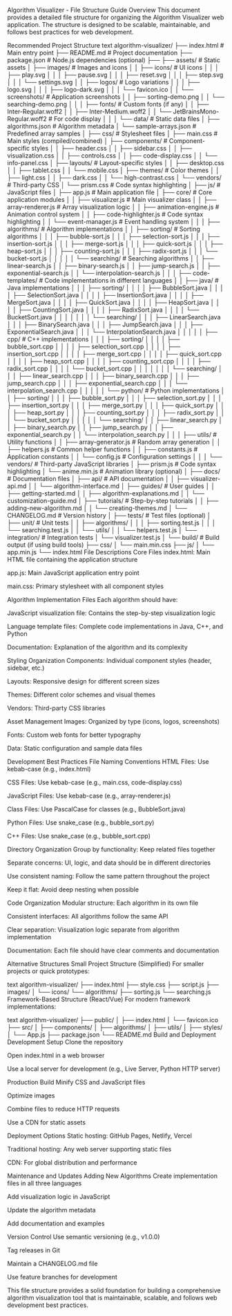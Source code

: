 Algorithm Visualizer - File Structure Guide
Overview
This document provides a detailed file structure for organizing the Algorithm Visualizer web application. The structure is designed to be scalable, maintainable, and follows best practices for web development.

Recommended Project Structure
text
algorithm-visualizer/
├── index.html                          # Main entry point
├── README.md                           # Project documentation
├── package.json                        # Node.js dependencies (optional)
├── 
├── assets/                             # Static assets
│   ├── images/                         # Images and icons
│   │   ├── icons/                      # UI icons
│   │   │   ├── play.svg
│   │   │   ├── pause.svg
│   │   │   ├── reset.svg
│   │   │   ├── step.svg
│   │   │   └── settings.svg
│   │   ├── logos/                      # Logo variations
│   │   │   ├── logo.svg
│   │   │   ├── logo-dark.svg
│   │   │   └── favicon.ico
│   │   └── screenshots/                # Application screenshots
│   │       ├── sorting-demo.png
│   │       └── searching-demo.png
│   │
│   ├── fonts/                          # Custom fonts (if any)
│   │   ├── Inter-Regular.woff2
│   │   ├── Inter-Medium.woff2
│   │   └── JetBrainsMono-Regular.woff2  # For code display
│   │
│   └── data/                           # Static data files
│       ├── algorithms.json             # Algorithm metadata
│       └── sample-arrays.json          # Predefined array samples
│
├── css/                                # Stylesheet files
│   ├── main.css                        # Main styles (compiled/combined)
│   ├── components/                     # Component-specific styles
│   │   ├── header.css
│   │   ├── sidebar.css
│   │   ├── visualization.css
│   │   ├── controls.css
│   │   ├── code-display.css
│   │   └── info-panel.css
│   ├── layouts/                        # Layout-specific styles
│   │   ├── desktop.css
│   │   ├── tablet.css
│   │   └── mobile.css
│   ├── themes/                         # Color themes
│   │   ├── light.css
│   │   ├── dark.css
│   │   └── high-contrast.css
│   └── vendors/                        # Third-party CSS
│       └── prism.css                   # Code syntax highlighting
│
├── js/                                 # JavaScript files
│   ├── app.js                          # Main application file
│   ├── core/                           # Core application modules
│   │   ├── visualizer.js               # Main visualizer class
│   │   ├── array-renderer.js           # Array visualization logic
│   │   ├── animation-engine.js         # Animation control system
│   │   ├── code-highlighter.js         # Code syntax highlighting
│   │   └── event-manager.js            # Event handling system
│   │
│   ├── algorithms/                     # Algorithm implementations
│   │   ├── sorting/                    # Sorting algorithms
│   │   │   ├── bubble-sort.js
│   │   │   ├── selection-sort.js
│   │   │   ├── insertion-sort.js
│   │   │   ├── merge-sort.js
│   │   │   ├── quick-sort.js
│   │   │   ├── heap-sort.js
│   │   │   ├── counting-sort.js
│   │   │   ├── radix-sort.js
│   │   │   └── bucket-sort.js
│   │   │
│   │   └── searching/                  # Searching algorithms
│   │       ├── linear-search.js
│   │       ├── binary-search.js
│   │       ├── jump-search.js
│   │       ├── exponential-search.js
│   │       └── interpolation-search.js
│   │
│   ├── code-templates/                 # Code implementations in different languages
│   │   ├── java/                       # Java implementations
│   │   │   ├── sorting/
│   │   │   │   ├── BubbleSort.java
│   │   │   │   ├── SelectionSort.java
│   │   │   │   ├── InsertionSort.java
│   │   │   │   ├── MergeSort.java
│   │   │   │   ├── QuickSort.java
│   │   │   │   ├── HeapSort.java
│   │   │   │   ├── CountingSort.java
│   │   │   │   ├── RadixSort.java
│   │   │   │   └── BucketSort.java
│   │   │   │
│   │   │   └── searching/
│   │   │       ├── LinearSearch.java
│   │   │       ├── BinarySearch.java
│   │   │       ├── JumpSearch.java
│   │   │       ├── ExponentialSearch.java
│   │   │       └── InterpolationSearch.java
│   │   │
│   │   ├── cpp/                        # C++ implementations
│   │   │   ├── sorting/
│   │   │   │   ├── bubble_sort.cpp
│   │   │   │   ├── selection_sort.cpp
│   │   │   │   ├── insertion_sort.cpp
│   │   │   │   ├── merge_sort.cpp
│   │   │   │   ├── quick_sort.cpp
│   │   │   │   ├── heap_sort.cpp
│   │   │   │   ├── counting_sort.cpp
│   │   │   │   ├── radix_sort.cpp
│   │   │   │   └── bucket_sort.cpp
│   │   │   │
│   │   │   └── searching/
│   │   │       ├── linear_search.cpp
│   │   │       ├── binary_search.cpp
│   │   │       ├── jump_search.cpp
│   │   │       ├── exponential_search.cpp
│   │   │       └── interpolation_search.cpp
│   │   │
│   │   └── python/                     # Python implementations
│   │       ├── sorting/
│   │       │   ├── bubble_sort.py
│   │       │   ├── selection_sort.py
│   │       │   ├── insertion_sort.py
│   │       │   ├── merge_sort.py
│   │       │   ├── quick_sort.py
│   │       │   ├── heap_sort.py
│   │       │   ├── counting_sort.py
│   │       │   ├── radix_sort.py
│   │       │   └── bucket_sort.py
│   │       │
│   │       └── searching/
│   │           ├── linear_search.py
│   │           ├── binary_search.py
│   │           ├── jump_search.py
│   │           ├── exponential_search.py
│   │           └── interpolation_search.py
│   │
│   ├── utils/                          # Utility functions
│   │   ├── array-generator.js          # Random array generation
│   │   ├── helpers.js                  # Common helper functions
│   │   ├── constants.js                # Application constants
│   │   └── config.js                   # Configuration settings
│   │
│   └── vendors/                        # Third-party JavaScript libraries
│       ├── prism.js                    # Code syntax highlighting
│       └── anime.min.js                # Animation library (optional)
│
├── docs/                               # Documentation files
│   ├── api/                            # API documentation
│   │   ├── visualizer-api.md
│   │   └── algorithm-interface.md
│   ├── guides/                         # User guides
│   │   ├── getting-started.md
│   │   ├── algorithm-explanations.md
│   │   └── customization-guide.md
│   ├── tutorials/                      # Step-by-step tutorials
│   │   ├── adding-new-algorithm.md
│   │   └── creating-themes.md
│   └── CHANGELOG.md                    # Version history
│
├── tests/                              # Test files (optional)
│   ├── unit/                           # Unit tests
│   │   ├── algorithms/
│   │   │   ├── sorting.test.js
│   │   │   └── searching.test.js
│   │   └── utils/
│   │       └── helpers.test.js
│   └── integration/                    # Integration tests
│       └── visualizer.test.js
│
└── build/                              # Build output (if using build tools)
    ├── css/
    │   └── main.min.css
    ├── js/
    │   └── app.min.js
    └── index.html
File Descriptions
Core Files
index.html: Main HTML file containing the application structure

app.js: Main JavaScript application entry point

main.css: Primary stylesheet with all component styles

Algorithm Implementation Files
Each algorithm should have:

JavaScript visualization file: Contains the step-by-step visualization logic

Language template files: Complete code implementations in Java, C++, and Python

Documentation: Explanation of the algorithm and its complexity

Styling Organization
Components: Individual component styles (header, sidebar, etc.)

Layouts: Responsive design for different screen sizes

Themes: Different color schemes and visual themes

Vendors: Third-party CSS libraries

Asset Management
Images: Organized by type (icons, logos, screenshots)

Fonts: Custom web fonts for better typography

Data: Static configuration and sample data files

Development Best Practices
File Naming Conventions
HTML Files: Use kebab-case (e.g., index.html)

CSS Files: Use kebab-case (e.g., main.css, code-display.css)

JavaScript Files: Use kebab-case (e.g., array-renderer.js)

Class Files: Use PascalCase for classes (e.g., BubbleSort.java)

Python Files: Use snake_case (e.g., bubble_sort.py)

C++ Files: Use snake_case (e.g., bubble_sort.cpp)

Directory Organization
Group by functionality: Keep related files together

Separate concerns: UI, logic, and data should be in different directories

Use consistent naming: Follow the same pattern throughout the project

Keep it flat: Avoid deep nesting when possible

Code Organization
Modular structure: Each algorithm in its own file

Consistent interfaces: All algorithms follow the same API

Clear separation: Visualization logic separate from algorithm implementation

Documentation: Each file should have clear comments and documentation

Alternative Structures
Small Project Structure (Simplified)
For smaller projects or quick prototypes:

text
algorithm-visualizer/
├── index.html
├── style.css
├── script.js
├── images/
│   └── icons/
└── algorithms/
    ├── sorting.js
    └── searching.js
Framework-Based Structure (React/Vue)
For modern framework implementations:

text
algorithm-visualizer/
├── public/
│   ├── index.html
│   └── favicon.ico
├── src/
│   ├── components/
│   ├── algorithms/
│   ├── utils/
│   ├── styles/
│   └── App.js
├── package.json
└── README.md
Build and Deployment
Development Setup
Clone the repository

Open index.html in a web browser

Use a local server for development (e.g., Live Server, Python HTTP server)

Production Build
Minify CSS and JavaScript files

Optimize images

Combine files to reduce HTTP requests

Use a CDN for static assets

Deployment Options
Static hosting: GitHub Pages, Netlify, Vercel

Traditional hosting: Any web server supporting static files

CDN: For global distribution and performance

Maintenance and Updates
Adding New Algorithms
Create implementation files in all three languages

Add visualization logic in JavaScript

Update the algorithm metadata

Add documentation and examples

Version Control
Use semantic versioning (e.g., v1.0.0)

Tag releases in Git

Maintain a CHANGELOG.md file

Use feature branches for development

This file structure provides a solid foundation for building a comprehensive algorithm visualization tool that is maintainable, scalable, and follows web development best practices.
